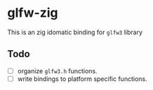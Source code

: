 # glfw-zig
This is an zig idomatic binding for `glfw3` library

## Todo

- [ ] organize `glfw3.h` functions.
- [ ] write bindings to platform specific functions.
